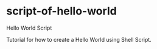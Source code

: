 # script-of-hello-world
Hello World Script

Tutorial for how to create a Hello World using Shell Script.
